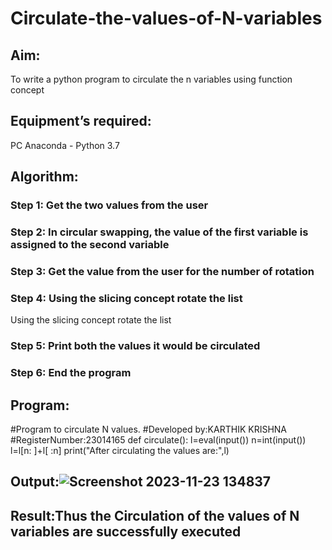 # Circulate-the-values-of-N-variables
## Aim:
To write a python program to circulate the n variables using function concept
## Equipment’s required:
PC
Anaconda - Python 3.7
## Algorithm: 
### Step 1: Get the two values from the user
### Step 2: In circular swapping, the value of the first variable is assigned to the second variable
### Step 3: Get the value from the user for the number of rotation
### Step 4: Using the slicing concept rotate the list
Using the slicing concept rotate the list

### Step 5: Print both the values it would be circulated 
### Step 6: End the program

## Program:
#Program to circulate N values.
#Developed by:KARTHIK KRISHNA
#RegisterNumber:23014165
def circulate():
    l=eval(input())
    n=int(input())
    l=l[n: ]+l[ :n]
    print("After circulating the values are:",l)
## Output:![Screenshot 2023-11-23 134837](https://github.com/karthikkrishna16/Circulate-the-values-of-N-variables/assets/148514663/0a73ebec-679a-4bd2-9e25-dad01981347a)
## Result:Thus the Circulation of the values of N variables are successfully executed
